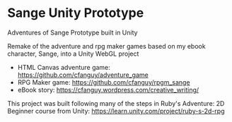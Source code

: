 # Sange Unity Prototype
Adventures of Sange Prototype built in Unity

Remake of the adventure and rpg maker games based on my ebook character, Sange, into a Unity WebGL project
  - HTML Canvas adventure game: https://github.com/cfanguy/adventure_game
  - RPG Maker game: https://github.com/cfanguy/rpgm_sange
  - eBook story: https://cfanguy.wordpress.com/creative_writing/
  
This project was built following many of the steps in Ruby's Adventure: 2D Beginner course from Unity: https://learn.unity.com/project/ruby-s-2d-rpg
